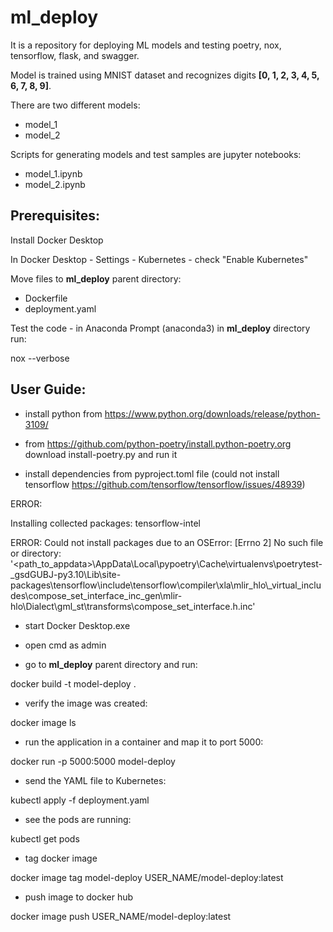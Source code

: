 # ml_deploy

It is a repository for deploying ML models and testing poetry, nox, tensorflow, flask, and swagger.

Model is trained using MNIST dataset and recognizes digits **[0, 1, 2, 3, 4, 5, 6, 7, 8, 9]**.

There are two different models:
- model_1
- model_2

Scripts for generating models and test samples are jupyter notebooks: 
- model_1.ipynb
- model_2.ipynb


## **Prerequisites:**

Install Docker Desktop

In Docker Desktop - Settings - Kubernetes - check "Enable Kubernetes"

Move files to **ml_deploy** parent directory:

- Dockerfile
- deployment.yaml

Test the code - in Anaconda Prompt (anaconda3) in **ml_deploy** directory run:

nox --verbose


## **User Guide:**

- install python from https://www.python.org/downloads/release/python-3109/

- from https://github.com/python-poetry/install.python-poetry.org download install-poetry.py and run it

- install dependencies from pyproject.toml file
(could not install tensorflow https://github.com/tensorflow/tensorflow/issues/48939)

ERROR:

Installing collected packages: tensorflow-intel

ERROR: Could not install packages due to an OSError: [Errno 2] No such file or directory: '<path_to_appdata>\\AppData\\Local\\pypoetry\\Cache\\virtualenvs\\poetrytest-_gsdGUBJ-py3.10\\Lib\\site-packages\\tensorflow\\include\\tensorflow\\compiler\\xla\\mlir_hlo\\_virtual_includes\\compose_set_interface_inc_gen\\mlir-hlo\\Dialect\\gml_st\\transforms\\compose_set_interface.h.inc'

- start Docker Desktop.exe

- open cmd as admin

- go to **ml_deploy** parent directory and run:

docker build -t model-deploy .

- verify the image was created:

docker image ls

- run the application in a container and map it to port 5000:

docker run -p 5000:5000 model-deploy

- send the YAML file to Kubernetes:

kubectl apply -f deployment.yaml

- see the pods are running:

kubectl get pods

- tag docker image

docker image tag model-deploy USER_NAME/model-deploy:latest

- push image to docker hub

docker image push USER_NAME/model-deploy:latest

